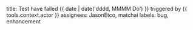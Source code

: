 title: Test have failed {{ date | date('dddd, MMMM Do') }} triggered by {{ tools.context.actor }}
assignees: JasonEtco, matchai
labels: bug, enhancement
